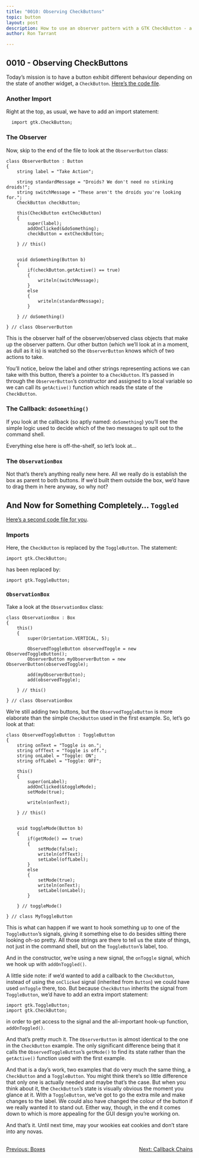 ```yaml
---
title: "0010: Observing CheckButtons"
topic: button
layout: post
description: How to use an observer pattern with a GTK CheckButton - a D language tutorial.
author: Ron Tarrant

---
```


## 0010 - Observing CheckButtons

Today’s mission is to have a button exhibit different behaviour depending on the state of another widget, a `CheckButton`. [Here’s the code file](https://github.com/rontarrant/gtkDcoding/blob/master/003_box/box_003_03_checkbutton.d).

### Another Import

Right at the top, as usual, we have to add an import statement:

      import gtk.CheckButton;

### The Observer

Now, skip to the end of the file to look at the `ObserverButton` class:

	class ObserverButton : Button
	{
		string label = "Take Action";
		
		string standardMessage = "Droids? We don't need no stinking droids!";
		string switchMessage = "These aren't the droids you're looking for.";
		CheckButton checkButton;
	
		this(CheckButton extCheckButton)
		{
			super(label);
			addOnClicked(&doSomething);
			checkButton = extCheckButton;
			
		} // this()
		
		
		void doSomething(Button b)
		{
			if(checkButton.getActive() == true)
			{
				writeln(switchMessage);
			}
			else
			{
				writeln(standardMessage);
			}
			
		} // doSomething()
		
	} // class ObserverButton

This is the observer half of the observer/observed class objects that make up the observer pattern. Our other button (which we’ll look at in a moment, as dull as it is) is watched so the `ObserverButton` knows which of two actions to take.

You’ll notice, below the label and other strings representing actions we can take with this button, there’s a pointer to a `CheckButton`. It’s passed in through the `ObserverButton`’s constructor and assigned to a local variable so we can call its `getActive()` function which reads the state of the `CheckButton`.

### The Callback: `doSomething()`

If you look at the callback (so aptly named: `doSomething`) you’ll see the simple logic used to decide which of the two messages to spit out to the command shell.

Everything else here is off-the-shelf, so let’s look at…

### The `ObservationBox`

Not that’s there’s anything really new here. All we really do is establish the box as parent to both buttons. If we’d built them outside the box, we’d have to drag them in here anyway, so why not?

## And Now for Something Completely… `Toggled`

[Here’s a second code file for you](https://github.com/rontarrant/gtkDcoding/blob/master/003_box/box_003_04_togglebutton.d).

### Imports

Here, the `CheckButton` is replaced by the `ToggleButton`. The statement:

	import gtk.CheckButton;

has been replaced by:

	import gtk.ToggleButton;

### `ObservationBox`

Take a look at the `ObservationBox` class:

	class ObservationBox : Box
	{
		this()
		{
			super(Orientation.VERTICAL, 5);
			
			ObservedToggleButton observedToggle = new ObservedToggleButton();
			ObserverButton myObserverButton = new ObserverButton(observedToggle);
	
			add(myObserverButton);
			add(observedToggle);
			
		} // this()
		
	} // class ObservationBox

We’re still adding two buttons, but the `ObservedToggleButton` is more elaborate than the simple `CheckButton` used in the first example. So, let’s go look at that:

	class ObservedToggleButton : ToggleButton
	{
		string onText = "Toggle is on.";
		string offText = "Toggle is off.";
		string onLabel = "Toggle: ON";
		string offLabel = "Toggle: OFF";
		
		this()
		{
			super(onLabel);
			addOnClicked(&toggleMode);
			setMode(true);
			
			writeln(onText);
			
		} // this()
		
		
		void toggleMode(Button b)
		{
			if(getMode() == true)
			{
				setMode(false);
				writeln(offText);
				setLabel(offLabel);
			}
			else
			{
				setMode(true);
				writeln(onText);
				setLabel(onLabel);
			}
		
		} // toggleMode()
		
	} // class MyToggleButton

This is what can happen if we want to hook something up to one of the `ToggleButton`’s signals, giving it something else to do besides sitting there looking oh-so pretty. All those strings are there to tell us the state of things, not just in the command shell, but on the `ToggleButton`’s label, too.

And in the constructor, we’re using a new signal, the `onToggle` signal, which we hook up with `addOnToggled()`.

A little side note: if we’d wanted to add a callback to the `CheckButton`, instead of using the `onClicked` signal (inherited from `Button`) we could have used `onToggle` there, too. But because `CheckButton` inherits the signal from `ToggleButton`, we’d have to add an extra import statement:

	import gtk.ToggleButton;
	import gtk.CheckButton;

in order to get access to the signal and the all-important hook-up function, `addOnToggled()`.

And that’s pretty much it. The `ObserverButton` is almost identical to the one in the `CheckButton` example. The only significant difference being that it calls the `ObservedToggleButton`’s `getMode()` to find its state rather than the `getActive()` function used with the first example.

And that is a day’s work, two examples that do very much the same thing, a `CheckButton` and a `ToggleButton`. You might think there’s so little difference that only one is actually needed and maybe that’s the case. But when you think about it, the `CheckButton`’s state is visually obvious the moment you glance at it. With a `ToggleButton`, we’ve got to go the extra mile and make changes to the label. We could also have changed the colour of the button if we really wanted it to stand out. Either way, though, in the end it comes down to which is more appealing for the GUI design you’re working on.

And that’s it. Until next time, may your wookies eat cookies and don’t stare into any novas.


<BR>
<div style="float: left;">
	<a href="https://gtkdcoding.com/2019/02/12/0009-boxes.html">Previous: Boxes</a>
</div>
<div style="float: right;">
	<a href="https://gtkdcoding.com/2019/02/19/0011-callback-chains.html">Next: Callback Chains</a>
</div>
<BR>
